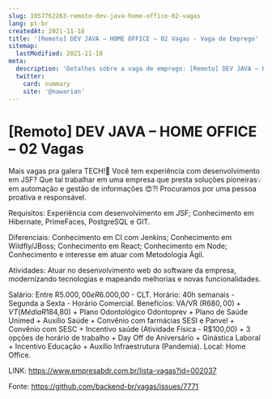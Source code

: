 ```yaml
---
slug: 1057762263-remoto-dev-java-home-office-02-vagas
lang: pt-br
createdAt: 2021-11-18
title: '[Remoto] DEV JAVA – HOME OFFICE – 02 Vagas - Vaga de Emprego'
sitemap:
  lastModified: 2021-11-18
meta:
  description: 'Detalhes sobre a vaga de emprego: [Remoto] DEV JAVA – HOME OFFICE – 02 Vagas'
  twitter:
    card: summary
    site: '@nawarian'
---
```


# [Remoto] DEV JAVA – HOME OFFICE – 02 Vagas

Mais vagas pra galera TECH!🤩 Você tem experiência com desenvolvimento em JSF? Que tal trabalhar em uma empresa que presta soluções pioneiras💡 em automação e gestão de informações 😍?! Procuramos por uma pessoa proativa e responsável. 

Requisitos:
Experiência com desenvolvimento em JSF;
Conhecimento em Hibernate, PrimeFaces, PostgreSQL e GIT.

Diferenciais: 
Conhecimento em CI com Jenkins;
Conhecimento em Wildfly/JBoss;
Conhecimento em React;
Conhecimento em Node;
Conhecimento e interesse em atuar com Metodologia Ágil.

Atividades:
Atuar no desenvolvimento web do software da empresa, modernizando tecnologias e mapeando melhorias e novas funcionalidades.

Salário: Entre R$5.000,00 e R$6.000,00 - CLT.
Horário: 40h semanais - Segunda a Sexta - Horário Comercial.
Benefícios: VA/VR (R$680,00) + VT (Média R$184,80) + Plano Odontológico Odontoprev + Plano de Saúde Unimed + Auxílio Saúde + Convênio com farmácias SESI e Panvel + Convênio com SESC + Incentivo saúde (Atividade Física - R$100,00) + 3 opções de horário de trabalho + Day Off de Aniversário + Ginástica Laboral + Incentivo Educação + Auxílio Infraestrutura (Pandemia).
Local: Home Office.

LINK: https://www.empresabdr.com.br/lista-vagas?id=002037 


Fonte: https://github.com/backend-br/vagas/issues/7771